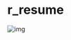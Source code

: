 # r_resume
![img](https://user-images.githubusercontent.com/49541903/183793664-b2822838-1dce-4810-867b-15e66a51f4c4.jpg)

